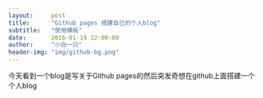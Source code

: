 ```yaml
---
layout:     post
title:      "Github pages 搭建自己的个人blog"
subtitle:   "使用模板"
date:       2016-01-19 12:00:00
author:     "小白一只"
header-img: "img/github-bg.png"
---
```



<p>今天看到一个blog是写关于Github pages的然后突发奇想在github上面搭建一个个人blog</p>